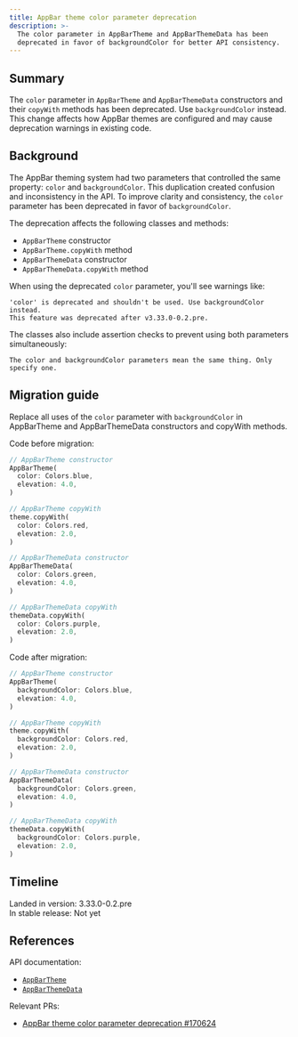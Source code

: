```yaml
---
title: AppBar theme color parameter deprecation
description: >-
  The color parameter in AppBarTheme and AppBarThemeData has been
  deprecated in favor of backgroundColor for better API consistency.
---
```


## Summary

The `color` parameter in `AppBarTheme` and `AppBarThemeData` constructors
and their `copyWith` methods has been deprecated. Use `backgroundColor`
instead. This change affects how AppBar themes are configured and may
cause deprecation warnings in existing code.

## Background

The AppBar theming system had two parameters that controlled the same
property: `color` and `backgroundColor`. This duplication created confusion
and inconsistency in the API. To improve clarity and consistency, the
`color` parameter has been deprecated in favor of `backgroundColor`.

The deprecation affects the following classes and methods:

- `AppBarTheme` constructor
- `AppBarTheme.copyWith` method
- `AppBarThemeData` constructor
- `AppBarThemeData.copyWith` method

When using the deprecated `color` parameter, you'll see warnings like:

```
'color' is deprecated and shouldn't be used. Use backgroundColor instead.
This feature was deprecated after v3.33.0-0.2.pre.
```

The classes also include assertion checks to prevent using both parameters
simultaneously:

```
The color and backgroundColor parameters mean the same thing. Only specify one.
```

## Migration guide

Replace all uses of the `color` parameter with `backgroundColor` in
AppBarTheme and AppBarThemeData constructors and copyWith methods.

Code before migration:

```dart
// AppBarTheme constructor
AppBarTheme(
  color: Colors.blue,
  elevation: 4.0,
)

// AppBarTheme copyWith
theme.copyWith(
  color: Colors.red,
  elevation: 2.0,
)

// AppBarThemeData constructor
AppBarThemeData(
  color: Colors.green,
  elevation: 4.0,
)

// AppBarThemeData copyWith
themeData.copyWith(
  color: Colors.purple,
  elevation: 2.0,
)
```

Code after migration:

```dart
// AppBarTheme constructor
AppBarTheme(
  backgroundColor: Colors.blue,
  elevation: 4.0,
)

// AppBarTheme copyWith
theme.copyWith(
  backgroundColor: Colors.red,
  elevation: 2.0,
)

// AppBarThemeData constructor
AppBarThemeData(
  backgroundColor: Colors.green,
  elevation: 4.0,
)

// AppBarThemeData copyWith
themeData.copyWith(
  backgroundColor: Colors.purple,
  elevation: 2.0,
)
```

## Timeline

Landed in version: 3.33.0-0.2.pre<br>
In stable release: Not yet

## References

API documentation:

- [`AppBarTheme`](https://master-api.flutter.dev/flutter/material/AppBarTheme-class.html)
- [`AppBarThemeData`](https://master-api.flutter.dev/flutter/material/AppBarThemeData-class.html)

Relevant PRs:

- [AppBar theme color parameter deprecation #170624](https://github.com/flutter/flutter/pull/170624)
